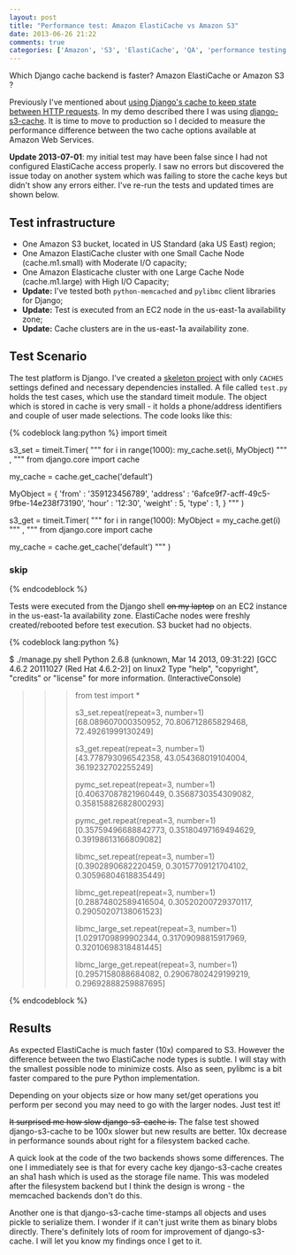 ```yaml
---
layout: post
title: "Performance test: Amazon ElastiCache vs Amazon S3"
date: 2013-06-26 21:22
comments: true
categories: ['Amazon', 'S3', 'ElastiCache', 'QA', 'performance testing', 'cloud']
---
```


Which Django cache backend is faster? Amazon ElastiCache or Amazon S3 ?

Previously I've mentioned about
[using Django's cache to keep state between HTTP requests](/blog/2013/06/19/django-tips-using-cache-for-stateful-http/).
In my demo described there I was using [django-s3-cache](http://github.com/atodorov/django-s3-cache).
It is time to move to production so I decided to measure the performance difference between the two
cache options available at Amazon Web Services.

**Update 2013-07-01**: my initial test may have been false since I had not configured
ElastiCache access properly. I saw no errors but discovered the issue today on another
system which was failing to store the cache keys but didn't show any errors either. 
I've re-run the tests and updated times are shown below.


Test infrastructure
-------------------

* One Amazon S3 bucket, located in US Standard (aka US East) region;
* One Amazon ElastiCache cluster with one Small Cache Node (cache.m1.small) with Moderate I/O capacity;
* One Amazon Elasticache cluster with one Large Cache Node (cache.m1.large) with High I/O Capacity;
* **Update:** I've tested both `python-memcached` and `pylibmc` client libraries for Django;
* **Update:** Test is executed from an EC2 node in the us-east-1a availability zone;
* **Update:** Cache clusters are in the us-east-1a availability zone.

Test Scenario
-------------

The test platform is Django. I've created a
[skeleton project](https://github.com/atodorov/Amazon-ElastiCache-vs-Amazon-S3-Django)
with only `CACHES` settings
defined and necessary dependencies installed. A file called `test.py` holds the
test cases, which use the standard timeit module. The object which is stored in cache
is very small - it holds a phone/address identifiers and couple of user made selections.
The code looks like this:

{% codeblock lang:python %}
import timeit

s3_set = timeit.Timer(
"""
for i in range(1000):
    my_cache.set(i, MyObject)
"""
,
"""
from django.core import cache

my_cache = cache.get_cache('default')

MyObject = {
    'from' : '359123456789',
    'address' : '6afce9f7-acff-49c5-9fbe-14e238f73190',
    'hour' : '12:30',
    'weight' : 5,
    'type' : 1,
}
"""
)

s3_get = timeit.Timer(
"""
for i in range(1000):
    MyObject = my_cache.get(i)
"""
,
"""
from django.core import cache

my_cache = cache.get_cache('default')
"""
)

### skip ###
{% endcodeblock %}


Tests were executed from the Django shell <del>on my laptop</del>
on an EC2 instance in the us-east-1a availability zone. ElastiCache nodes
were freshly created/rebooted before test execution. S3 bucket had no objects.

{% codeblock lang:python %}

$ ./manage.py shell
Python 2.6.8 (unknown, Mar 14 2013, 09:31:22) 
[GCC 4.6.2 20111027 (Red Hat 4.6.2-2)] on linux2
Type "help", "copyright", "credits" or "license" for more information.
(InteractiveConsole)
>>> from test import *
>>> 
>>> 
>>> 
>>> s3_set.repeat(repeat=3, number=1)
[68.089607000350952, 70.806712865829468, 72.49261999130249]
>>> 
>>> 
>>> s3_get.repeat(repeat=3, number=1)
[43.778793096542358, 43.054368019104004, 36.19232702255249]
>>> 
>>> 
>>> pymc_set.repeat(repeat=3, number=1)
[0.40637087821960449, 0.3568730354309082, 0.35815882682800293]
>>> 
>>> 
>>> pymc_get.repeat(repeat=3, number=1)
[0.35759496688842773, 0.35180497169494629, 0.39198613166809082]
>>> 
>>> 
>>> libmc_set.repeat(repeat=3, number=1)
[0.3902890682220459, 0.30157709121704102, 0.30596804618835449]
>>> 
>>> 
>>> libmc_get.repeat(repeat=3, number=1)
[0.28874802589416504, 0.30520200729370117, 0.29050207138061523]
>>> 
>>> 
>>> libmc_large_set.repeat(repeat=3, number=1)
[1.0291709899902344, 0.31709098815917969, 0.32010698318481445]
>>> 
>>> 
>>> libmc_large_get.repeat(repeat=3, number=1)
[0.2957158088684082, 0.29067802429199219, 0.29692888259887695]
>>> 
{% endcodeblock %}

Results
--------

As expected ElastiCache is much faster (10x) compared to S3. However the difference
between the two ElastiCache node types is subtle. I will stay with the smallest
possible node to minimize costs. Also as seen, pylibmc is a bit faster compared to
the pure Python implementation. 

Depending on your objects size or how many set/get operations you perform per
second you may need to go with the larger nodes. Just test it!


<del>It surprised me how slow django-s3-cache is.</del>
The false test showed django-s3-cache to be 100x slower but new results are better.
10x decrease in performance sounds about right for a filesystem backed cache.

A quick look at the code
of the two backends shows some differences. The one I immediately see is that
for every cache key django-s3-cache creates an sha1 hash which is used as the
storage file name. This was modeled after the filesystem backend but I think the
design is wrong - the memcached backends don't do this.

Another one is that django-s3-cache time-stamps all objects and uses pickle to serialize them. 
I wonder if it can't just write them as binary blobs directly. There's definitely lots
of room for improvement of django-s3-cache. I will let you know my findings once I
get to it. 
